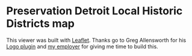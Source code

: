 # Preservation Detroit Local Historic Districts map

This viewer was built with [Leaflet](https://github.com/Leaflet).
Thanks go to Greg Allensworth for his [Logo plugin](https://github.com/gregallensworth/L.Control.Credits) and [my employer](http://rug.nl/geo) for giving me time to build this.


